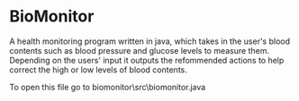 # BioMonitor
A health monitoring program written in java, which takes in the user's blood contents such as blood pressure and glucose levels to measure them. Depending on the users' input it outputs the refommended actions to help correct the high or low levels of blood contents.

To open this file go to biomonitor\src\biomonitor.java
